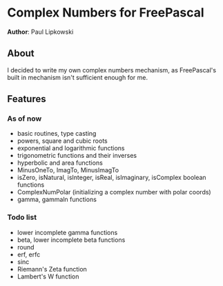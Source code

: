 # Complex Numbers for FreePascal

**Author**: Paul Lipkowski

## About
I decided to write my own complex numbers mechanism, as FreePascal's built in mechanism isn't sufficient enough for me.  

## Features

### As of now
- basic routines, type casting
- powers, square and cubic roots
- exponential and logarithmic functions
- trigonometric functions and their inverses
- hyperbolic and area functions
- MinusOneTo, ImagTo, MinusImagTo
- isZero, isNatural, isInteger, isReal, isImaginary, isComplex boolean functions
- ComplexNumPolar (initializing a complex number with polar coords)
- gamma, gammaln functions

### Todo list
- lower incomplete gamma functions
- beta, lower incomplete beta functions
- round
- erf, erfc
- sinc 
- Riemann's Zeta function
- Lambert's W function
